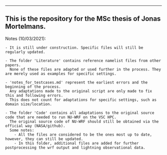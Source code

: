 ------------------
This is the repository for the MSc thesis of Jonas Mortelmans.
------------------

Notes (10/03/2021):

	- It is still under construction. Specific files will still be regularly updated.

	- The folder 'Literature' contains reference namelist files from other papers. 
	  None of these files are adapted or used further in the process. They are merely used as examples for specific settings.

	- 'notes_for_testcases.md' represent the earliest errors and the beginning of the process.
	  Any adaptations made to the original script are only made to fix this and following errors.
	  This does not count for adaptations for specific settings, such as domain size/location.

	- The folder 'Code' contains all adaptations to the original source code that are needed to run NU-WRF on the VSC HPC.
	  The original source code of NU-WRF should still be obtained via the official way (NASA/github).
	  Some notes:
		- All the files are considered to be the ones most up to date, however, they can still be updated.
		- In this folder, additional files are added for further postprocessing the wrf output and lightning observational data.
